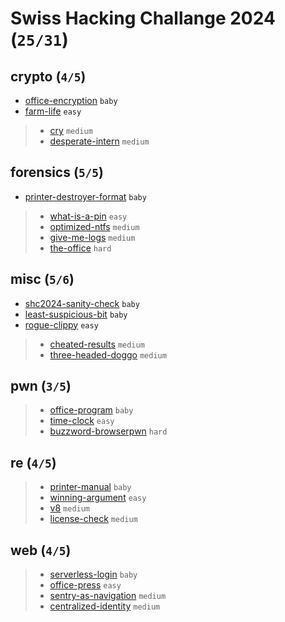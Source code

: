 # Swiss Hacking Challange 2024 (`25/31`)
## crypto (`4/5`)
- [office-encryption](./office-encryption/README.md) `baby`
- [farm-life](./farm-life/README.md) `easy`
> - [cry](./cry/README.md) `medium`
> - [desperate-intern](./desperate-intern/README.md) `medium`

## forensics (`5/5`)
- [printer-destroyer-format](./printer-destroyer-format/README.md) `baby`
> - [what-is-a-pin](./what-is-a-pin/README.md) `easy`
> - [optimized-ntfs](./optimized-ntfs/README.md) `medium`
> - [give-me-logs](./give-me-logs/README.md) `medium`
> - [the-office](./the-office/README.md) `hard`

## misc (`5/6`)
- [shc2024-sanity-check](./shc2024-sanity-check/README.md) `baby`
- [least-suspicious-bit](./least-suspicious-bit/README.md) `baby`
- [rogue-clippy](./rogue-clippy/README.md) `easy`
> - [cheated-results](./cheated-results/README.md) `medium`
> - [three-headed-doggo](./three-headed-doggo/README.md) `medium`

## pwn (`3/5`)
> - [office-program](./office-program/README.md) `baby`
> - [time-clock](./time-clock/README.md) `easy`
> - [buzzword-browserpwn](./buzzword-browserpwn/README.md) `hard`

## re (`4/5`)
> - [printer-manual](./printer-manual/README.md) `baby`
> - [winning-argument](./winning-argument/README.md) `easy`
> - [v8](./v8/README.md) `medium`
> - [license-check](./license-check/README.md) `medium`

## web (`4/5`)
> - [serverless-login](./serverless-login/README.md) `baby`
> - [office-press](./office-press/README.md) `easy`
> - [sentry-as-navigation](./sentry-as-navigation/README.md) `medium`
> - [centralized-identity](./centralized-identity/README.md) `medium`